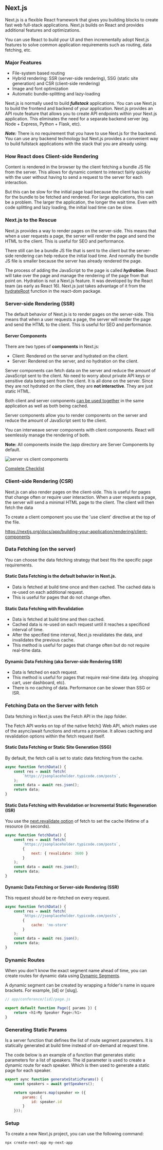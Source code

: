 ## Next.js 

Next.js is a flexible React framework that gives you building blocks to create fast web
full-stack applications. Next.js builds on React and provides additional features and optimizations. 

You can use React to build your UI and then incrementally adopt Next.js features
to solve common application requirements such as routing, data fetching, etc.

### Major Features

- File-system based routing
- Hybrid rendering: SSR (server-side rendering), SSG (static site generation) and CSR (client-side rendering)
- Image and font optimization
- Automatic bundle-splitting and lazy-loading

Next.js is normally used to build ***fullstack*** applications. You can use Next.js to build the frontend 
and backend of your application. Next.js provides an API route feature that allows you to create API endpoints
within your Next.js application. This eliminates the need for a separate backend server 
(eg. Node + Express, Python + Flask, etc).

***Note:*** There is no requirement that you have to use Next.js for the backend. You can use any backend technology
but Next.js provides a convenient way to build fullstack applications with the stack that you are already using.

### How React does Client-side Rendering

Content is rendered in the browser by the client fetching a bundle JS file from the server.
This allows for dynamic content to interact fairly quickly with the user without having to 
send a request to the server for each interaction.

But this can be slow for the initial page load because the client has to wait for the bundle to be
fetched and rendered. For large applications, this can be a problem. The larger the application, the
longer the wait time. Even with code splitting and lazy loading, the initial load time can be slow.

### Next.js to the Rescue

Next.js provides a way to render pages on the server-side. This means that when a user requests a page,
the server will render the page and send the HTML to the client. This is useful for SEO and performance.

There still can be a bundle JS file that is sent to the client but the server-side rendering can help
reduce the initial load time. And normally the bundle JS file is smaller because the server has already
rendered the page.

The process of adding the JavaScript to the page is called ***hydration***. React will take over the page
and manage the rendering of the page from that point on. Hydration is not a Next.js feature. It was developed by the React team (as early as React 16). Next.js
just takes advantage of it from the [hydrateRoot](https://react.dev/reference/react-dom/client/hydrateRoot)
function in the react-dom package.

### Server-side Rendering (SSR)

The default behavior of Next.js is to render pages on the server-side. This means that when a user requests a page,
the server will render the page and send the HTML to the client. This is useful for SEO and performance.

#### Server Components

There are two types of **components** in Next.js:

- Client: Rendered on the server and hydrated on the client.
- Server: Rendered on the server, and no hydration on the client.

Server components can fetch data on the server and reduce the amount of JavaScript sent to the client.
No need to worry about private API keys or sensitive data being sent from the client. It is all done on the server.
Since they are not hydrated on the client, they are **not interactive**. They are just static HTML.

Both client and server components [can be used together](https://nextjs.org/docs/app/building-your-application/rendering#rendering-environments) 
in the same application as well as both being cached.

Server components allow you to render components on the server and reduce the amount of JavaScript sent to the client.

You can interweave server components with client components. React will seemlessly manage the rendering of both.

**Note:** All components inside the /app directory are Server Components by default.

![server vs client compoments](images/client-vs-server-component.png)

[Complete Checklist](https://nextjs.org/docs/app/building-your-application/rendering/composition-patterns#when-to-use-server-and-client-components)


### Client-side Rendering (CSR)

Next.js can also render pages on the client-side. This is useful for pages that change often or require user interaction.
When a user requests a page, the server will send a minimal HTML page to the client. The client will then fetch the data

To create a client component you use the 'use client' directive at the top of the file.

https://nextjs.org/docs/app/building-your-application/rendering/client-components

### Data Fetching (on the server)

You can choose the data fetching strategy that best fits the specific page requirements.

#### Static Data Fetching is the default behavior in Next.js. 

  - Data is fetched at build time once and then cached. The cached data is re-used on each additional request.
  - This is useful for pages that do not change often.

#### Static Data Fetching with Revalidation

  - Data is fetched at build time and then cached. 
  - Cached data is re-used on each request until it reaches a specificed interval of time.
  - After the specified time interval, Next.js revalidates the data, and invalidates the previous cache.
  - This method is useful for pages that change often but do not require real-time data.

#### Dynamic Data Fetching (aka Server-side Rendering SSR)

  - Data is fetched on each request.
  - This method is useful for pages that require real-time data (eg. shopping cart, user dashboard, etc).
  - There is no caching of data. Performance can be slower than SSG or ISR.

### Fetching Data on the Server with fetch

Data fetching in Next.js uses the Fetch API in the /app folder.

The Fetch API works on top of the native fetch() Web API, which makes use of the async/await functions and
returns a promise. It allows caching and revalidation options within the fetch request itself. 

#### Static Data Fetching or Static Site Generation (SSG)

By default, the fetch call is set to static data fetching from the cache.

```javascript
async function fetchData() {
    const res = await fetch(
        `https://jsonplaceholder.typicode.com/posts`,
    );
    const data = await res.json();
    return data;
}
```

#### Static Data Fetching with Revalidation or Incremental Static Regeneration (ISR)

You use the [next.revalidate option](https://nextjs.org/docs/app/building-your-application/data-fetching/fetching-caching-and-revalidating#time-based-revalidation) 
of fetch to set the cache lifetime of a resource (in seconds).

```javascript
async function fetchData() {
    const res = await fetch(
        `https://jsonplaceholder.typicode.com/posts`,
        {
            next: { revalidate: 3600 }
        }
    );
    const data = await res.json();
    return data;
}
```

#### Dynamic Data Fetching or Server-side Rendering (SSR)

This request should be re-fetched on every request.

```javascript
async function fetchData() {
    const res = await fetch(
        `https://jsonplaceholder.typicode.com/posts`,
        {
            cache: 'no-store'
        }
    );
    const data = await res.json();
    return data;
}
```

### Dynamic Routes

When you don't know the exact segment name ahead of time, you can create routes for dynamic data using
[Dynamic Segments](https://nextjs.org/docs/app/building-your-application/routing/dynamic-routes).

A dynamic segment can be created by wrapping a folder's name in square brackets. For example, [id] or [slug].

```javascript
// app/conference/[id]/page.js

export default function Page({ params }) {
    return <h1>My Speaker Page</h1>
}   
```

### Generating Static Params

Is a server function that defines the list of route segment parameters. It is statically generated at build 
time instead of on-demand at request time. 

The code below is an example of a function that generates static parameters for a list of speakers.
The id parameter is used to create a dynamic route for each speaker. Which is then used to generate
a static page for each speaker.

```javascript
export aync function generateStaticParams() {
    const speakers = await getSpeakers();

    return speakers.map(speaker => ({
        params: {
            id: speaker.id
        }
    }));
```

### Setup

To create a new Next.js project, you can use the following command:

```bash
npx create-next-app my-next-app
```


